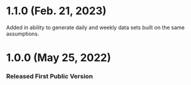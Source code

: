 
# 1.1.0 (Feb. 21, 2023)
Added in ability to generate daily and weekly data sets built on the same assumptions. 

# 1.0.0 (May 25, 2022)
### Released First Public Version
